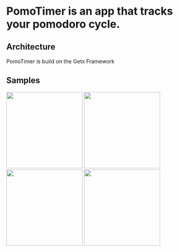 # PomoTimer is an app that tracks your pomodoro cycle.

## Architecture
PomoTimer is build on the Getx Framework

## Samples
<p float="left">
  <img src="https://github.com/Isaccseven/pomotimer_time_management/blob/master/Home.png?raw=true" width="200" />
  <img src="https://github.com/Isaccseven/pomotimer_time_management/blob/master/Settings.png?raw=true" width="200" />
  <img src="https://github.com/Isaccseven/pomotimer_time_management/blob/master/UpdateSettings.png?raw=true" width="200" />
  <img src="https://github.com/Isaccseven/pomotimer_time_management/blob/master/Notification.png?raw=true" width="200" />
</p>
